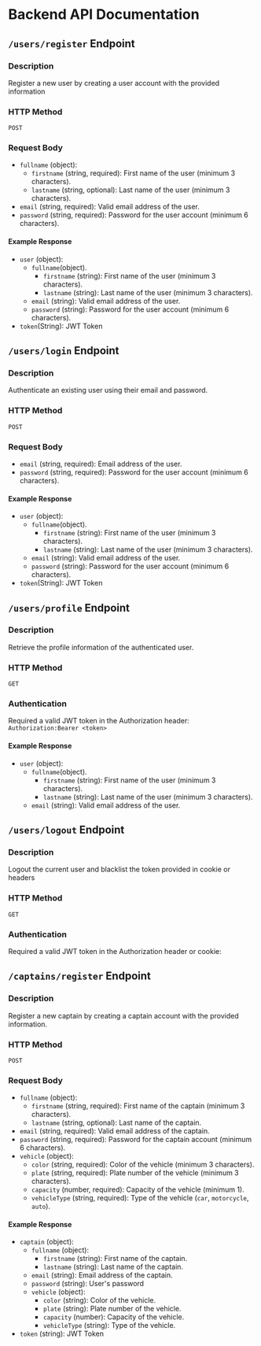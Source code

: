 # Backend API Documentation

##  `/users/register` Endpoint

### Description

Register a new user by creating a user account with the provided information

### HTTP Method

`POST`

### Request Body

- `fullname` (object):
   - `firstname` (string, required): First name of the user (minimum 3 characters).
   - `lastname` (string, optional): Last name of the user (minimum 3 characters).
- `email` (string, required): Valid email address of the user.
- `password` (string, required): Password for the user account (minimum 6 characters).

#### Example Response

- `user` (object):
   - `fullname`(object).
      - `firstname` (string): First name of the user (minimum 3 characters).
      - `lastname` (string): Last name of the user (minimum 3 characters).
   - `email` (string): Valid email address of the user.
   - `password` (string): Password for the user account (minimum 6 characters).
- `token`(String): JWT Token

## `/users/login` Endpoint

### Description

Authenticate an existing user using their email and password.

### HTTP Method

`POST`

### Request Body

- `email` (string, required): Email address of the user.
- `password` (string, required): Password for the user account (minimum 6 characters).

#### Example Response

- `user` (object):
   - `fullname`(object).
      - `firstname` (string): First name of the user (minimum 3 characters).
      - `lastname` (string): Last name of the user (minimum 3 characters).
   - `email` (string): Valid email address of the user.
   - `password` (string): Password for the user account (minimum 6 characters).
- `token`(String): JWT Token

## `/users/profile` Endpoint

### Description

Retrieve the profile information of the authenticated user.

### HTTP Method

`GET`

### Authentication

Required a valid JWT token in the Authorization header: `Authorization:Bearer <token>`

#### Example Response

- `user` (object):
   - `fullname`(object).
      - `firstname` (string): First name of the user (minimum 3 characters).
      - `lastname` (string): Last name of the user (minimum 3 characters).
   - `email` (string): Valid email address of the user.



## `/users/logout` Endpoint

### Description

Logout the current user and blacklist the token provided in cookie or headers

### HTTP Method

`GET`

### Authentication

Required a valid JWT token in the Authorization header or cookie:

## `/captains/register` Endpoint

### Description

Register a new captain by creating a captain account with the provided information.

### HTTP Method

`POST`

### Request Body

- `fullname` (object):
   - `firstname` (string, required): First name of the captain (minimum 3 characters).
   - `lastname` (string, optional): Last name of the captain.
- `email` (string, required): Valid email address of the captain.
- `password` (string, required): Password for the captain account (minimum 6 characters).
- `vehicle` (object):
   - `color` (string, required): Color of the vehicle (minimum 3 characters).
   - `plate` (string, required): Plate number of the vehicle (minimum 3 characters).
   - `capacity` (number, required): Capacity of the vehicle (minimum 1).
   - `vehicleType` (string, required): Type of the vehicle (`car`, `motorcycle`, `auto`).

#### Example Response

- `captain` (object):
   - `fullname` (object):
      - `firstname` (string): First name of the captain.
      - `lastname` (string): Last name of the captain.
   - `email` (string): Email address of the captain.
   - `password` (string): User's password
   - `vehicle` (object):
      - `color` (string): Color of the vehicle.
      - `plate` (string): Plate number of the vehicle.
      - `capacity` (number): Capacity of the vehicle.
      - `vehicleType` (string): Type of the vehicle.
- `token` (string): JWT Token



